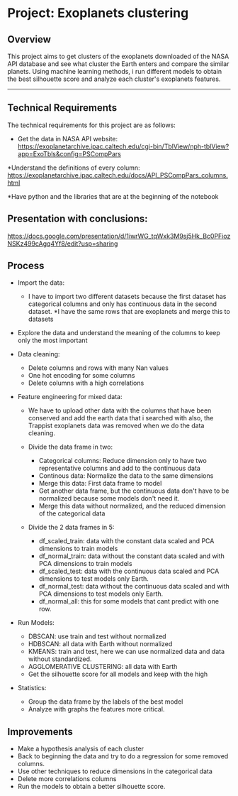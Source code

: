# Project: Exoplanets clustering

## Overview

This project aims to get clusters of the exoplanets downloaded of the NASA API database and see what cluster the Earth enters and compare the similar planets.
Using machine learning methods, i run different models to obtain the best silhouette score and analyze each cluster's exoplanets features.

---

## Technical Requirements

The technical requirements for this project are as follows:

* Get the data in NASA API website:  https://exoplanetarchive.ipac.caltech.edu/cgi-bin/TblView/nph-tblView?app=ExoTbls&config=PSCompPars

*Understand the definitions of every column: https://exoplanetarchive.ipac.caltech.edu/docs/API_PSCompPars_columns.html

*Have python and the libraries that are  at the beginning of the notebook

## Presentation with conclusions: 

https://docs.google.com/presentation/d/1iwrWG_tqWxk3M9sj5Hk_Bc0PFiozNSKz499cAgq4Yf8/edit?usp=sharing

## Process 

* Import the data: 
    * I have to import two different datasets because the first dataset has categorical columns and only has continuous data in the second dataset.
    *I have the same rows that are exoplanets and merge this to datasets
    
* Explore the data and understand the meaning of the columns to keep only the most important

* Data cleaning:
    * Delete columns and rows with many Nan values
    * One hot encoding for some columns
    * Delete columns with a high correlations
    
* Feature engineering for mixed data:
    * We have to upload other data with the columns that have been conserved and add the earth data that i searched with also, the Trappist exoplanets data was removed when we do the data cleaning.
    
    * Divide the data frame in two:
        * Categorical columns: Reduce dimension only to have two representative columns and add to the continuous data
        * Continous data: Normalize the data to the same dimensions
        * Merge this data: First data frame to model
        * Get another data frame, but the continuous data don't have to be normalized because some models don't need it.
        * Merge this data without normalized, and the reduced dimension of the categorical data
        
     * Divide the 2 data frames in 5:
        * df_scaled_train: data with the constant data scaled and PCA dimensions to train models
        * df_normal_train: data without the constant data scaled and with PCA dimensions to train models
        * df_scaled_test: data with the continuous data scaled and PCA dimensions to test models only Earth.
        * df_normal_test: data without the continuous data scaled and with PCA dimensions to test models only Earth.
        * df_normal_all: this for some models that cant predict with one row. 
        
* Run Models:
    * DBSCAN: use train and test without normalized
    * HDBSCAN: all data with Earth without normalized
    * KMEANS: train and test, here we can use normalized data and data without standardized.
    * AGGLOMERATIVE CLUSTERING: all data with Earth
    * Get the silhouette score for all models and keep with the high
    
* Statistics:
    * Group the data frame by the labels of the best model 
    * Analyze with graphs the features more critical.

## Improvements

* Make a hypothesis analysis of each cluster
* Back to beginning the data and try to do a regression for some removed columns.
* Use other techniques to reduce dimensions in the categorical data
* Delete more correlations columns
* Run the models to obtain a better silhouette score. 